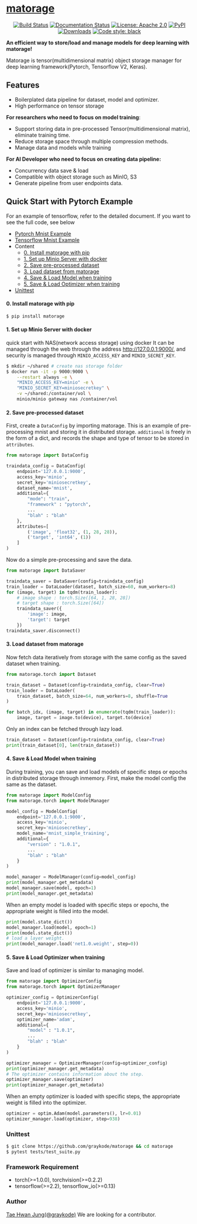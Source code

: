 # [matorage](https://matorage.readthedocs.io/en/latest)

<p align="center">
<a href="https://travis-ci.com/github/graykode/matorage"><img alt="Build Status" src="https://travis-ci.com/graykode/matorage.svg?branch=master"></a>
<a href="https://matorage.readthedocs.io/en/latest/?badge=latest"><img alt="Documentation Status" src="https://readthedocs.org/projects/matorage/badge/?version=latest"></a>
<a href="https://github.com/graykode/matorage/blob/master/LICENSE"><img alt="License: Apache 2.0" src="https://img.shields.io/badge/License-Apache%202.0-blue.svg"></a>
<a href="https://pypi.org/project/matorage/"><img alt="PyPI" src="https://img.shields.io/pypi/v/matorage"></a>
<a href="https://pepy.tech/project/matorage"><img alt="Downloads" src="https://static.pepy.tech/badge/matorage"></a>
<a href="https://github.com/psf/black"><img alt="Code style: black" src="https://img.shields.io/badge/code%20style-black-000000.svg"></a>
</p>

**An efficient way to store/load and manage models for deep learning with matorage!**

Matorage is tensor(multidimensional matrix) object storage manager for deep learning framework(Pytorch, Tensorflow V2, Keras).

## Features

- Boilerplated data pipeline for dataset, model and optimizer.
- High performance on tensor storage

**For researchers who need to focus on model training**:

- Support storing data in pre-processed Tensor(multidimensional matrix), eliminate training time.
- Reduce storage space through multiple compression methods.
- Manage data and models while training

**For AI Developer who need to focus on creating data pipeline:**

- Concurrency data save & load
- Compatible with object storage such as MinIO, S3
- Generate pipeline from user endpoints data.

## Quick Start with Pytorch Example

For an example of tensorflow, refer to the detailed document.
If you want to see the full code, see below

- [Pytorch Mnist Example](https://github.com/graykode/matorage/tree/0.1.0/examples/pytorch)
- [Tensorflow Mnist Example](https://github.com/graykode/matorage/tree/0.1.0/examples/tensorflow)
- Content
    - [0. Install matorage with pip](https://github.com/graykode/matorage#0-install-matorage-with-pip)
    - [1. Set up Minio Server with docker](https://github.com/graykode/matorage#1-set-up-minio-server-with-docker)
    - [2. Save pre-processed dataset](https://github.com/graykode/matorage#2-save-pre-processed-dataset)
    - [3. Load dataset from matorage](https://github.com/graykode/matorage#3-load-dataset-from-matorage)
    - [4. Save & Load Model when training](https://github.com/graykode/matorage#4-save--load-model-when-training)
    - [5. Save & Load Optimizer when training](https://github.com/graykode/matorage#5-save--load-optimizer-when-training)
- [Unittest](https://github.com/graykode/matorage#unittest)

#### 0. Install matorage with pip

```bash
$ pip install matorage
```


#### 1. Set up Minio Server with docker

quick start with NAS(network access storage) using docker
It can be managed through the web through the address http://127.0.0.1:9000/, and security is managed through ``MINIO_ACCESS_KEY`` and ``MINIO_SECRET_KEY``.

```bash
$ mkdir ~/shared # create nas storage folder
$ docker run -it -p 9000:9000 \
    --restart always -e \
    "MINIO_ACCESS_KEY=minio" -e \
    "MINIO_SECRET_KEY=miniosecretkey" \
    -v ~/shared:/container/vol \
    minio/minio gateway nas /container/vol
```


#### 2. Save pre-processed dataset

First, create a ``DataConfig`` by importing matorage.
This is an example of pre-processing mnist and storing it in distributed storage.
``additional`` is freely in the form of a dict, and records the shape and type of tensor to be stored in ``attributes``.

```python
from matorage import DataConfig

traindata_config = DataConfig(
    endpoint='127.0.0.1:9000',
    access_key='minio',
    secret_key='miniosecretkey',
    dataset_name='mnist',
    additional={
        "mode": "train",
        "framework" : "pytorch",
        ...
        "blah" : "blah"
    },
    attributes=[
        ('image', 'float32', (1, 28, 28)),
        ('target', 'int64', (1))
    ]
)
```

Now do a simple pre-processing and save the data.

```python
from matorage import DataSaver

traindata_saver = DataSaver(config=traindata_config)
train_loader = DataLoader(dataset, batch_size=60, num_workers=8)
for (image, target) in tqdm(train_loader):
    # image shape : torch.Size([64, 1, 28, 28])
    # target shape : torch.Size([64])
    traindata_saver({
        'image': image,
        'target': target
    })
traindata_saver.disconnect()
```


#### 3. Load dataset from matorage

Now fetch data iteratively from storage with the same config as the saved dataset when training.

```python
from matorage.torch import Dataset

train_dataset = Dataset(config=traindata_config, clear=True)
train_loader = DataLoader(
    train_dataset, batch_size=64, num_workers=8, shuffle=True
)

for batch_idx, (image, target) in enumerate(tqdm(train_loader)):
    image, target = image.to(device), target.to(device)
```

Only an index can be fetched through lazy load.

```python
train_dataset = Dataset(config=traindata_config, clear=True)
print(train_dataset[0], len(train_dataset))
```


#### 4. Save & Load Model when training

During training, you can save and load models of specific steps or epochs in distributed storage through inmemory.
First, make the model config the same as the dataset.

```python
from matorage import ModelConfig
from matorage.torch import ModelManager

model_config = ModelConfig(
    endpoint='127.0.0.1:9000',
    access_key='minio',
    secret_key='miniosecretkey',
    model_name='mnist_simple_training',
    additional={
        "version" : "1.0.1",
        ...
        "blah" : "blah"
    }
)

model_manager = ModelManager(config=model_config)
print(model_manager.get_metadata)
model_manager.save(model, epoch=1)
print(model_manager.get_metadata)
```

When an empty model is loaded with specific steps or epochs, the appropriate weight is filled into the model.

```python
print(model.state_dict())
model_manager.load(model, epoch=1)
print(model.state_dict())
# load a layer weight.
print(model_manager.load('net1.0.weight', step=0))
```


#### 5. Save & Load Optimizer when training

Save and load of optimizer is similar to managing model.

```python
from matorage import OptimizerConfig
from matorage.torch import OptimizerManager

optimizer_config = OptimizerConfig(
    endpoint='127.0.0.1:9000',
    access_key='minio',
    secret_key='miniosecretkey',
    optimizer_name='adam',
    additional={
        "model" : "1.0.1",
        ...
        "blah" : "blah"
    }
)

optimizer_manager = OptimizerManager(config=optimizer_config)
print(optimizer_manager.get_metadata)
# The optimizer contains information about the step.
optimizer_manager.save(optimizer)
print(optimizer_manager.get_metadata)
```

When an empty optimizer is loaded with specific steps, the appropriate weight is filled into the optimizer.

```python
optimizer = optim.Adam(model.parameters(), lr=0.01)
optimizer_manager.load(optimizer, step=938)
```


### Unittest
```bash
$ git clone https://github.com/graykode/matorage && cd matorage
$ pytest tests/test_suite.py
```


### Framework Requirement

- torch(>=1.0.0), torchvision(>=0.2.2)
- tensorflow(>=2.2), tensorflow_io(>=0.13)

### Author

[Tae Hwan Jung(@graykode)](https://github.com/graykode/matorage>)
We are looking for a contributor.
